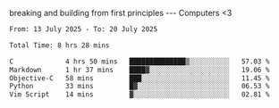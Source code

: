 breaking and building from first principles --- Computers <3

<!--START_SECTION:waka-->

```txt
From: 13 July 2025 - To: 20 July 2025

Total Time: 8 hrs 28 mins

C             4 hrs 50 mins   ██████████████▒░░░░░░░░░░   57.03 %
Markdown      1 hr 37 mins    ████▓░░░░░░░░░░░░░░░░░░░░   19.06 %
Objective-C   58 mins         ███░░░░░░░░░░░░░░░░░░░░░░   11.45 %
Python        33 mins         █▓░░░░░░░░░░░░░░░░░░░░░░░   06.53 %
Vim Script    14 mins         ▓░░░░░░░░░░░░░░░░░░░░░░░░   02.81 %
```

<!--END_SECTION:waka-->
